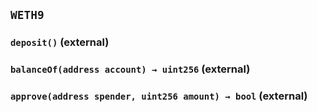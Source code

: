 ## `WETH9`

### `deposit()` (external)

### `balanceOf(address account) → uint256` (external)

### `approve(address spender, uint256 amount) → bool` (external)
